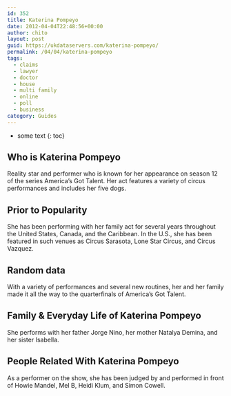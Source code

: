 ```yaml
---
id: 352
title: Katerina Pompeyo
date: 2012-04-04T22:48:56+00:00
author: chito
layout: post
guid: https://ukdataservers.com/katerina-pompeyo/
permalink: /04/04/katerina-pompeyo
tags:
  - claims
  - lawyer
  - doctor
  - house
  - multi family
  - online
  - poll
  - business
category: Guides
---
```


* some text
{: toc}


## Who is  Katerina Pompeyo
                  
                  
                  
Reality star and performer who is known for her appearance on season 12 of the series America&#8217;s Got Talent. Her act features a variety of circus performances and includes her five dogs. 
                  
                
                
                
## Prior to Popularity 
                  
                  
                  
She has been performing with her family act for several years throughout the United States, Canada, and the Caribbean. In the U.S., she has been featured in such venues as Circus Sarasota, Lone Star Circus, and Circus Vazquez. 
                  
                
                
                
## Random data 
                  
                  
                  
With a variety of performances and several new routines, her and her family made it all the way to the quarterfinals of America&#8217;s Got Talent. 
                  
                
                
                
## Family & Everyday Life of Katerina Pompeyo
                  
                  
                  
She performs with her father Jorge Nino, her mother Natalya Demina, and her sister Isabella. 
                  
                
                
                
## People Related With  Katerina Pompeyo
                  
                  
                  
As a performer on the show, she has been judged by and performed in front of Howie Mandel, Mel B, Heidi Klum, and Simon Cowell. 
                  
                
              
            
          
          
          
    
    
  
